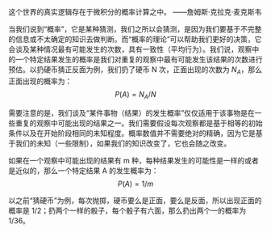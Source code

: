 这个世界的真实逻辑存在于微积分的概率计算之中。
——詹姆斯·克拉克·麦克斯韦

当我们说到“概率”，它是某种猜测，我们之所以会猜测，是因为我们要基于不完整的信息或不太确定的知识去做判断。而“概率的理论”可以帮助我们更好的决策，它会谈及某种情况最有可能发生的次数，具有一致性（平均行为）。我们说，观察中的一个特定结果发生的概率是我们对重复的观察中最有可能发生该结果的次数进行预估。以扔硬币猜正反面为例，我们扔了硬币 N 次，正面出现的次数为 $N_A$，那么正面出现的概率为：
$$P(A) = N_A/N$$

需要注意的是，我们谈及“某件事物（结果）的发生概率”仅仅适用于该事物是在一些重复的观察中可能出现的结果之一。我们需要假设每次观察都是基于相等的初始条件以及在开始阶段相同的未知程度。概率数值并不需要绝对的精确，因为它是基于我们的未知（一些限制），如果我们的知识改变了，它也会随之改变。

如果在一个观察中可能出现的结果有 m 种，每种结果发生的可能性是一样的或者是近似的，那么一个特定结果 A 的发生概率为：
$$P(A) = 1/m$$

以之前“猜硬币”为例，每次抛掷，硬币要么是正面，要么是反面，所以出现正面的概率是 $1/2$；扔两个一样的骰子，每个骰子有六面，那么扔出两个一的概率为 $1/36$。
